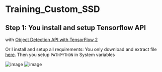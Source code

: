 # Training_Custom_SSD

## Step 1: You install and setup Tensorflow API 
with [Object Detection API with TensorFlow 2](https://github.com/tensorflow/models/blob/master/research/object_detection/g3doc/tf2.md)

Or I install and setup all requirements: You only download and extract file [here](). Then you setup `PATHPYTHON` in System variables

![image](https://user-images.githubusercontent.com/76576719/118927439-fc45bc80-b96b-11eb-9f17-7e5b3010e99a.png)
![image](https://user-images.githubusercontent.com/76576719/118927549-25664d00-b96c-11eb-9e24-e125137d95f4.png)


